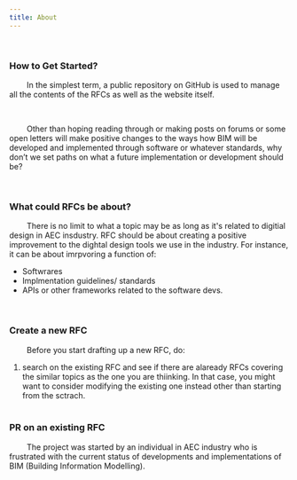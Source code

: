```yaml
---
title: About
---
```


&nbsp;

### How to Get Started? 

&nbsp; &nbsp; &nbsp; &nbsp;
In the simplest term, a public repository on GitHub is used to manage all the
contents of the RFCs as well as the website itself. 

&nbsp;
 
&nbsp; &nbsp; &nbsp; &nbsp;
Other than hoping reading through or making posts on forums or some open letters will make positive changes to the ways how BIM will be developed and implemented through software or whatever standards, why don’t we set paths on what a future implementation or development should be?

&nbsp;


### What could RFCs be about? 

&nbsp; &nbsp; &nbsp; &nbsp;
There is no limit to what a topic may be as long as it's related to digitial design
in AEC insdustry. RFC should be about creating a positive improvement to the
dightal design tools we use in the industry. For instance, it can be about
imrpvoring a function of:
- Softwrares
- Implmentation guidelines/ standards
- APIs or other frameworks related to the software devs.


&nbsp;

### Create a new RFC 

&nbsp; &nbsp; &nbsp; &nbsp;
Before you start drafting up a new RFC, do:
1. search on the existing RFC and see if there are alaready RFCs covering the similar topics as the one you are thiinking. In that case, you might want to consider modifying the existing one instead other than starting from the sctrach.  
&nbsp;


### PR on an existing RFC 

&nbsp; &nbsp; &nbsp; &nbsp;
The project was started by an individual in AEC industry who is frustrated with the current status of developments and implementations of BIM (Building Information Modelling).

